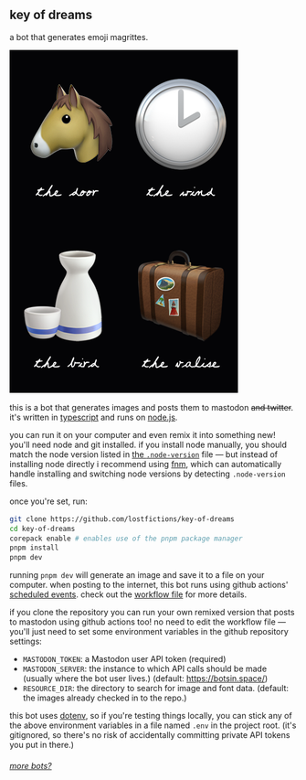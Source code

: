 ## key of dreams

a bot that generates emoji magrittes.

![key of dreams](example.png)

this is a bot that generates images and posts them to mastodon ~~and twitter~~. it's written in [typescript](https://www.typescriptlang.org/) and runs on [node.js](http://nodejs.org/).

you can run it on your computer and even remix it into something new! you'll need node and git installed. if you install node manually, you should match the node version listed in [the `.node-version`](.node-version) file — but instead of installing node directly i recommend using [fnm](https://github.com/Schniz/fnm), which can automatically handle installing and switching node versions by detecting `.node-version` files.

once you're set, run:

```sh
git clone https://github.com/lostfictions/key-of-dreams
cd key-of-dreams
corepack enable # enables use of the pnpm package manager
pnpm install
pnpm dev
```

running `pnpm dev` will generate an image and save it to a file on your computer. when posting to the internet, this bot runs using github actions' [scheduled events](https://docs.github.com/en/actions/reference/events-that-trigger-workflows#scheduled-events). check out the [workflow file](.github/workflows/twoot.yml) for more details.

if you clone the repository you can run your own remixed version that posts to mastodon using github actions too! no need to edit the workflow file — you'll just need to set some environment variables in the github repository settings:

- `MASTODON_TOKEN`: a Mastodon user API token (required)
- `MASTODON_SERVER`: the instance to which API calls should be made (usually where the bot user lives.) (default: https://botsin.space/)
- `RESOURCE_DIR`: the directory to search for image and font data. (default: the images already checked in to the repo.)

this bot uses [dotenv](https://github.com/motdotla/dotenv), so if you're testing things locally, you can stick any of the above environment variables in a file named `.env` in the project root. (it's gitignored, so there's no risk of accidentally committing private API tokens you put in there.)

###### [more bots?](https://github.com/lostfictions?tab=repositories&q=botally)
